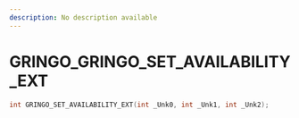 ```yaml
---
description: No description available 
---
```


# GRINGO\_GRINGO_SET_AVAILABILITY_EXT

```cpp
int GRINGO_SET_AVAILABILITY_EXT(int _Unk0, int _Unk1, int _Unk2);
```
